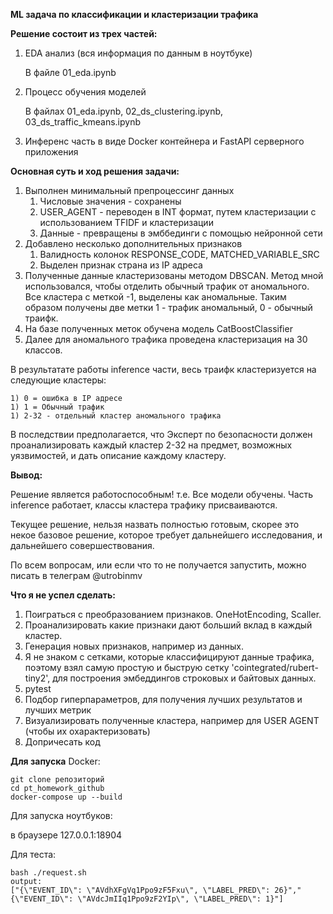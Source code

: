 **ML задача по классификации и кластеризации трафика**



**Решение состоит из трех частей:**

1) EDA анализ (вся информация по данным в ноутбуке)

   В файле 01_eda.ipynb

2) Процесс обучения моделей

   В файлах 01_eda.ipynb, 02_ds_clustering.ipynb, 03_ds_traffic_kmeans.ipynb

3) Инференс часть в виде Docker контейнера и FastAPI серверного приложения



**Основная суть и ход решения задачи:**

1) Выполнен минимальный препроцессинг данных
   1) Числовые значения - сохранены
   2) USER_AGENT - переводен в INT формат, путем кластеризации с использованием TFIDF и кластеризации
   3) Данные - превращены в эмббединги с помощью нейронной сети
2) Добавлено несколько дополнительных признаков
   1) Валидность колонок RESPONSE_CODE, MATCHED_VARIABLE_SRC
   2) Выделен признак страна из IP адреса
3) Полученные данные кластеризованы методом DBSCAN. Метод мной использовался, чтобы отделить обычный трафик от аномального. Все кластера с меткой -1, выделены как аномальные. Таким образом получены две метки 1 - трафик аномальный, 0 - обычный траифк.
4) На базе полученных меток обучена модель CatBoostClassifier
5) Далее для аномального трафика проведена кластеризация на 30 классов.



В результатате работы inference части, весь траифк кластеризуется на следующие кластеры:

	1) 0 = ошибка в IP адресе
	1) 1 = Обычный трафик
	1) 2-32 - отдельный кластер аномального трафика



В последствии предполагается, что Эксперт по безопасности должен проанализировать каждый кластер 2-32 на предмет, возможных уязвимостей, и дать описание каждому кластеру.



**Вывод:**

Решение является работоспособным! т.е. Все модели обучены. Часть inference работает, классы кластера трафику присваиваются.

Текущее решение, нельзя назвать полностью готовым, скорее это некое базовое решение, которое требует дальнейшего исследования, и дальнейшего совершествования.



По всем вопросам, или если что то не получается запустить, можно писать в телеграм @utrobinmv



**Что я не успел сделать:**

1) Поиграться с преобразованием признаков. OneHotEncoding, Scaller.
2) Проанализировать какие признаки дают больший вклад в каждый кластер.
3) Генерация новых признаков, например из данных.
4) Я не знаком с сетками, которые классифицируют данные трафика, поэтому взял самую простую и быструю сетку 'cointegrated/rubert-tiny2', для построения эмбеддингов строковых и байтовых данных.
5)  pytest
6) Подбор гиперпараметров, для получения лучших результатов и лучших метрик
6) Визуализировать полученные кластера, например для USER AGENT (чтобы их охарактеризовать)
6) Допричесать код





**Для запуска** Docker:

```
git clone репозиторий
cd pt_homework_github
docker-compose up --build
```

Для запуска ноутбуков:

в браузере 127.0.0.1:18904

Для теста:

```
bash ./request.sh
output:
["{\"EVENT_ID\": \"AVdhXFgVq1Ppo9zF5Fxu\", \"LABEL_PRED\": 26}","{\"EVENT_ID\": \"AVdcJmIIq1Ppo9zF2YIp\", \"LABEL_PRED\": 1}"]
```



